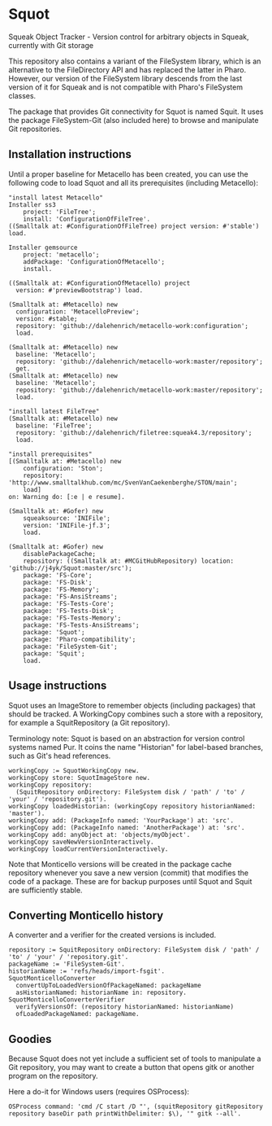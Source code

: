 # Squot
Squeak Object Tracker - Version control for arbitrary objects in Squeak, currently with Git storage

This repository also contains a variant of the FileSystem library,
which is an alternative to the FileDirectory API and has replaced the latter in Pharo.
However, our version of the FileSystem library descends from the last version of it for Squeak
and is not compatible with Pharo's FileSystem classes.

The package that provides Git connectivity for Squot is named Squit.
It uses the package FileSystem-Git (also included here) to browse and manipulate Git repositories.

## Installation instructions

Until a proper baseline for Metacello has been created, you can use the following code to load Squot and all its prerequisites (including Metacello):

```smalltalk
"install latest Metacello"
Installer ss3
    project: 'FileTree';
    install: 'ConfigurationOfFileTree'.
((Smalltalk at: #ConfigurationOfFileTree) project version: #'stable') load.

Installer gemsource
    project: 'metacello';
    addPackage: 'ConfigurationOfMetacello';
    install.

((Smalltalk at: #ConfigurationOfMetacello) project 
  version: #'previewBootstrap') load.

(Smalltalk at: #Metacello) new
  configuration: 'MetacelloPreview';
  version: #stable;
  repository: 'github://dalehenrich/metacello-work:configuration';
  load.

(Smalltalk at: #Metacello) new
  baseline: 'Metacello';
  repository: 'github://dalehenrich/metacello-work:master/repository';
  get.
(Smalltalk at: #Metacello) new
  baseline: 'Metacello';
  repository: 'github://dalehenrich/metacello-work:master/repository';
  load.

"install latest FileTree"
(Smalltalk at: #Metacello) new
  baseline: 'FileTree';
  repository: 'github://dalehenrich/filetree:squeak4.3/repository';
  load.

"install prerequisites"
[(Smalltalk at: #Metacello) new
	configuration: 'Ston';
	repository: 'http://www.smalltalkhub.com/mc/SvenVanCaekenberghe/STON/main';
	load]
on: Warning do: [:e | e resume].

(Smalltalk at: #Gofer) new
	squeaksource: 'INIFile';
	version: 'INIFile-jf.3';
	load.

(Smalltalk at: #Gofer) new
	disablePackageCache;
	repository: ((Smalltalk at: #MCGitHubRepository) location: 'github://j4yk/Squot:master/src');
	package: 'FS-Core';
	package: 'FS-Disk';
	package: 'FS-Memory';
	package: 'FS-AnsiStreams';
	package: 'FS-Tests-Core';
	package: 'FS-Tests-Disk';
	package: 'FS-Tests-Memory';
	package: 'FS-Tests-AnsiStreams';
	package: 'Squot';
	package: 'Pharo-compatibility';
	package: 'FileSystem-Git';
	package: 'Squit';
	load.
```

## Usage instructions

Squot uses an ImageStore to remember objects (including packages) that should be tracked.
A WorkingCopy combines such a store with a repository, for example a SquitRepository (a Git repository).

Terminology note: Squot is based on an abstraction for version control systems named Pur.
It coins the name "Historian" for label-based branches, such as Git's head references.

```smalltalk
workingCopy := SquotWorkingCopy new.
workingCopy store: SquotImageStore new.
workingCopy repository:
  (SquitRepository onDirectory: FileSystem disk / 'path' / 'to' / 'your' / 'repository.git').
workingCopy loadedHistorian: (workingCopy repository historianNamed: 'master').
workingCopy add: (PackageInfo named: 'YourPackage') at: 'src'.
workingCopy add: (PackageInfo named: 'AnotherPackage') at: 'src'.
workingCopy add: anyObject at: 'objects/myObject'.
workingCopy saveNewVersionInteractively.
workingCopy loadCurrentVersionInteractively.
```

Note that Monticello versions will be created in the package cache repository
whenever you save a new version (commit) that modifies the code of a package.
These are for backup purposes until Squot and Squit are sufficiently stable.

## Converting Monticello history

A converter and a verifier for the created versions is included.

```smalltalk
repository := SquitRepository onDirectory: FileSystem disk / 'path' / 'to' / 'your' / 'repository.git'.
packageName := 'FileSystem-Git'.
historianName := 'refs/heads/import-fsgit'.
SquotMonticelloConverter
  convertUpToLoadedVersionOfPackageNamed: packageName
  asHistorianNamed: historianName in: repository.
SquotMonticelloConverterVerifier
  verifyVersionsOf: (repository historianNamed: historianName)
  ofLoadedPackageNamed: packageName.
```

## Goodies

Because Squot does not yet include a sufficient set of tools to manipulate a
Git repository, you may want to create a button that opens gitk or another
program on the repository.

Here a do-it for Windows users (requires OSProcess):
```smalltalk
OSProcess command: 'cmd /C start /D "', (squitRepository gitRepository repository baseDir path printWithDelimiter: $\), '" gitk --all'.
```
